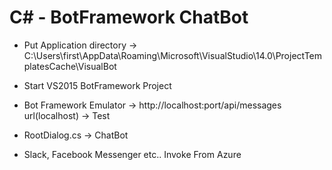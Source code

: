 # C# - BotFramework ChatBot

* Put Application directory -> C:\Users\first\AppData\Roaming\Microsoft\VisualStudio\14.0\ProjectTemplatesCache\VisualBot

* Start VS2015 BotFramework Project

* Bot Framework Emulator -> http://localhost:port/api/messages url(localhost) -> Test

* RootDialog.cs -> ChatBot 


* Slack, Facebook Messenger etc.. Invoke From Azure
